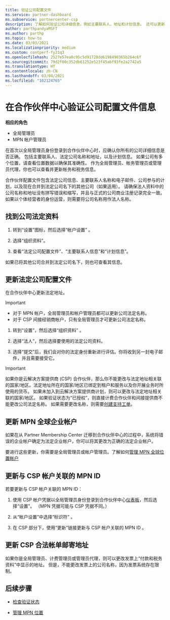 ```yaml
---
title: 验证公司配置文件
ms.service: partner-dashboard
ms.subservice: partnercenter-csp
description: 了解如何验证公司详细信息，例如主要联系人、地址和计划信息。 还可以更新法律和帐单地址。
author: parthpandyaMSFT
ms.author: parthp
ms.topic: how-to
ms.date: 03/03/2021
ms.localizationpriority: medium
ms.custom: contperf-fy21q3
ms.openlocfilehash: 2527e57ea0c95c5d91728dd6198490365b264c6f
ms.sourcegitcommit: 79d2f00c352db61252e523f45abf93fe2a2742a5
ms.translationtype: HT
ms.contentlocale: zh-CN
ms.lasthandoff: 03/04/2021
ms.locfileid: "102124765"
---
```

# <a name="verify-your-company-profile-information-in-partner-center"></a>在合作伙伴中心验证公司配置文件信息

**相应的角色**

- 全局管理员
- MPN 帐户管理员

在首次以全局管理员身份登录到合作伙伴中心时，应确认你所有的公司详细信息是否正确。 包括主要联系人、法定公司名称和地址，以及计划信息。 如果公司有多个位置，请查看位置数据以确保其准确性。 作为全局管理员、帐务管理员或管理员代理，你也可以查看并更新帐务和税务信息。

合作伙伴配置文件包含法定公司信息、主要联系人名称和电子邮件、公司参与的计划，以及现在合并到法定公司名下的其他公司（如果适用）。 请确保法人资料中的公司名称和地址没有拼写错误和缩写，并且与正式的公司商业注册记录完全一致。 如果以个体经营者的身份运营，则需要将公司名称用作法人名称。



## <a name="locate-the-legal-business-profile"></a>找到公司法定资料

1. 转到“设置”图标，然后选择“帐户设置” 。
 
1. 选择“组织资料”。 

2. 查看“法定公司配置文件”、“主要联系人信息”和“计划信息”。

如果已将其他公司合并到法定公司名下，则也可查看其信息。 

## <a name="update-your-legal-business-profile"></a>更新法定公司配置文件

在合作伙伴中心更新法定地址。

>[!Important]
>- 对于 MPN 帐户，全局管理员和帐户管理员都可以更新公司法定名称。
>- 对于 CSP 间接经销商帐户，只有全局管理员才可更新公司法定名称。 

1. 转到“设置”，然后选择“组织资料” 。

2. 选择“法人”，然后选择要使用的法定公司资料。
 
1. 选择“提交”后，我们会对你的法定身份重新进行评估。你将收到另一封电子邮件，并且需要接受它。

>[!Important]
>如果你是云解决方案提供商 (CSP) 合作伙伴，那么你不能更改与法定地址相关联的国家/地区。法定地址所在的国家/地区已绑定到租户和服务以及你开展业务时所使用的货币。 如果未加入到云解决方案提供商计划，则可以更改与法定地址相关联的国家/地区。 如果验证状态为“已授权”，则直接计费合作伙伴和间接提供商不能更改公司法定名称。 如果需要更改名称，则需要[创建支持工单](https://partner.microsoft.com/dashboard/support/servicerequests/create?stage=2&topicid=eb74583c-61b3-2124-bffc-00920e0ae772)。



## <a name="update-your-mpn-global-business-account"></a>更新 MPN 全球企业帐户

如果在从 Partner Membership Center 迁移到合作伙伴中心的过程中，系统将错误的企业帐户确定为法定企业帐户，你可以将其更改为正确的法定企业帐户。

要进行这些更新，你需要是全局管理员或帐户管理员。了解如何[管理 MPN 全球位置帐户](manage-locations.md)


## <a name="update-your-mpn-id-associated-with-your-csp-account"></a>更新与 CSP 帐户关联的 MPN ID

若要更新与 CSP 帐户关联的 MPN ID：

1. 使用 CSP 帐户凭据以全局管理员身份登录到合作伙伴中心[仪表板](https://partner.microsoft.com/dashboard/home)，然后选择“设置”。 （MPN 凭据可能与 CSP 凭据不同。）
 
1. 从“帐户设置”中选择“标识符” 。

1. 在 CSP 部分下，使用“更新”链接更新与 CSP 帐户关联的 MPN ID 。 


## <a name="update-your-csp-legal-billing-address"></a>更新 CSP 合法帐单邮寄地址

如果你是全局管理员、计费管理员或管理员代理，则可以更改发票上“付款和税务资料”中显示的地址。 但是，不能更改发票上的公司名称，因为发票系统存在限制。



## <a name="next-steps"></a>后续步骤

- [检查验证状态](verification-responses.md)

- [管理 MPN 位置](manage-locations.md)
